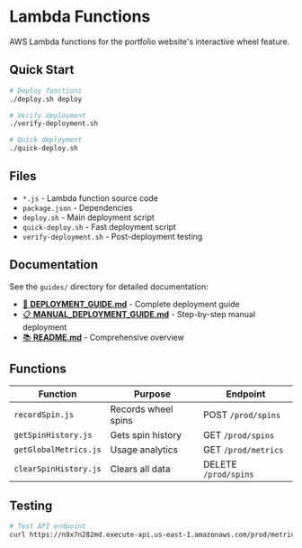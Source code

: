 # Lambda Functions

AWS Lambda functions for the portfolio website's interactive wheel feature.

## Quick Start

```bash
# Deploy functions
./deploy.sh deploy

# Verify deployment
./verify-deployment.sh

# Quick deployment
./quick-deploy.sh
```

## Files

- `*.js` - Lambda function source code
- `package.json` - Dependencies
- `deploy.sh` - Main deployment script
- `quick-deploy.sh` - Fast deployment script
- `verify-deployment.sh` - Post-deployment testing

## Documentation

See the `guides/` directory for detailed documentation:

- [📖 **DEPLOYMENT_GUIDE.md**](./guides/DEPLOYMENT_GUIDE.md) - Complete deployment guide
- [📋 **MANUAL_DEPLOYMENT_GUIDE.md**](./guides/MANUAL_DEPLOYMENT_GUIDE.md) - Step-by-step manual deployment
- [📚 **README.md**](./guides/README.md) - Comprehensive overview

## Functions

| Function | Purpose | Endpoint |
|----------|---------|----------|
| `recordSpin.js` | Records wheel spins | POST `/prod/spins` |
| `getSpinHistory.js` | Gets spin history | GET `/prod/spins` |
| `getGlobalMetrics.js` | Usage analytics | GET `/prod/metrics` |
| `clearSpinHistory.js` | Clears all data | DELETE `/prod/spins` |

## Testing

```bash
# Test API endpoint
curl https://n9x7n282md.execute-api.us-east-1.amazonaws.com/prod/metrics
```